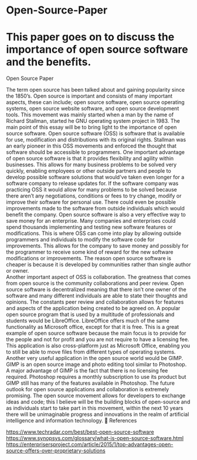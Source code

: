 # Open-Source-Paper

# This paper goes on to discuss the importance of open source software and the benefits. 


Open Source Paper 

The term open source has been talked about and gaining popularity since the 1850’s. Open source is important and consists of many important aspects, these can include; open source software, open source operating systems, open source website software, and open source development tools. This movement was mainly started when a man by the name of Richard Stallman, started he GNU operating system project in 1983. The main point of this essay will be to bring light to the importance of open source software. Open source software (OSS) is software that is available for use, modification and distributions with its original rights. Stallman was an early pioneer in this OSS movements and enforced the thought that software should be accessible to programmers. One important advantage of open source software is that it provides flexibility and agility within businesses. This allows for many business problems to be solved very quickly, enabling employees or other outside partners and people to develop possible software solutions that would’ve taken even longer for a software company to release updates for. If the software company was practicing OSS it would allow for many problems to be solved because there aren’t any negotiations, conditions or fees to try change, modify or improve their software for personal use. There could even be possible improvements made to the software from outside individuals which would benefit the company. Open source software is also a very effective way to save money for an enterprise. Many companies and enterprises could spend thousands implementing and testing new software features or modifications. This is where OSS can come into play by allowing outside programmers and individuals to modify the software code for improvements. This allows for the company to save money and possibly for the programmer to receive some kind of reward for the new software modifications or improvements. The reason open source software is cheaper is because it is developed by communities rather than single author or owner.  
Another important aspect of OSS is collaboration. The greatness that comes from open source is the community collaborations and peer review. Open source software is decentralized meaning that there isn’t one owner of the software and many different individuals are able to state their thoughts and opinions. The constants peer review and collaboration allows for features and aspects of the application being created to be agreed on. 
A popular open source program that is used by a multitude of professionals and students would be LibreOffice. LibreOffice offers much of the same functionality as Microsoft office, except for that it is free. This is a great example of open source software because the main focus is to provide for the people and not for profit and you are not require to have a licensing fee. This application is also cross-platform just as Microsoft Office, enabling you to still be able to move files from different types of operating systems. Another very useful application in the open source world would be GIMP. GIMP is an open source image and photo editing tool similar to Photoshop. A major advantage of GIMP is the fact that there is no licensing fee required. Photoshop requires a monthly subscription to use its product but GIMP still has many of the features available in Photoshop. The future outlook for open source applications and collaboration is extremely promising. The open source movement allows for developers to exchange ideas and code; this I believe will be the building blocks of open-source and as individuals start to take part in this movement, within the next 10 years there will be unimaginable progress and innovations in the realm of artificial intelligence and information technology. 
References


https://www.techradar.com/best/best-open-source-software
https://www.synopsys.com/glossary/what-is-open-source-software.html
https://enterprisersproject.com/article/2015/1/top-advantages-open-source-offers-over-proprietary-solutions

